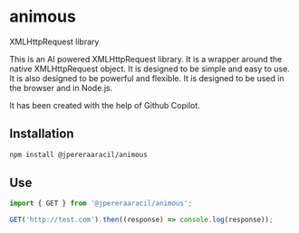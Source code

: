 # animous
XMLHttpRequest library

This is an AI powered XMLHttpRequest library. It is a wrapper around the native XMLHttpRequest object. It is designed to be simple and easy to use. It is also designed to be powerful and flexible. It is designed to be used in the browser and in Node.js.

It has been created with the help of Github Copilot.

## Installation

```bash
npm install @jpereraaracil/animous
```

## Use

```typescript
import { GET } from '@jpereraaracil/animous';

GET('http://test.com').then((response) => console.log(response));
```

